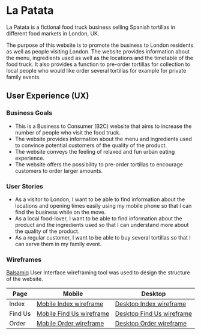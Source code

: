 # La Patata

La Patata is a fictional food truck business selling Spanish tortillas in different food markets in London, UK.

The purpose of this website is to promote the business to London residents as well as people visiting London. The website provides information about the menu, ingredients used as well as the locations and the timetable of the food truck. It also provides a function to pre-order tortillas for collection to local people who would like order several tortillas for example for private family events.

## User Experience (UX)

### Business Goals

* This is a Business to Consumer (B2C) website that aims to increase the number of people who visit the food truck.
* The website provides information about the menu and ingredients used to convince potential customers of the quality of the product.
* The website conveys the feeling of relaxed and fun urban eating experience.
* The website offers the possibility to pre-order tortillas to encourage customers to order larger amounts.

### User Stories

* As a visitor to London, I want to be able to find information about the locations and opening times easily using my mobile phone so that I can find the business while on the move.
* As a local food-lover, I want to be able to find information about the product and the ingredients used so that I can understand more about the quality of the product.
* As a regular customer, I want to be able to buy several tortillas so that I can serve them in my family event.

### Wireframes

[Balsamiq](https://balsamiq.com/) User Interface wireframing tool was used to design the structure of the website.

|  Page    |                         Mobile                                 |                         Desktop                                  |
|  ---     |                         ---                                    |                         ---                                      |
|  Index   |[Mobile Index wireframe](assets/wireframes/mobile-index.png)    |[Desktop Index wireframe](assets/wireframes/desktop-index.png)    |
|  Find Us |[Mobile Find Us wireframe](assets/wireframes/mobile-find-us.png)|[Desktop Find Us wireframe](assets/wireframes/desktop-find-us.png)|
|  Order   |[Mobile Order wireframe](assets/wireframes/mobile-order.png)    |[Desktop Order wireframe](assets/wireframes/desktop-order.png)    |